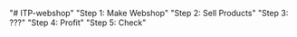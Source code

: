 "# ITP-webshop" 
"Step 1: Make Webshop"
"Step 2: Sell Products"
"Step 3: ???"
"Step 4: Profit"
"Step 5: Check"
